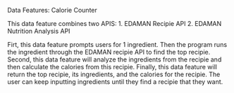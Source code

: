 Data Features: Calorie Counter

This data feature combines two APIS:
    1. EDAMAN Recipie API
    2. EDAMAN Nutrition Analysis API

Firt, this data feature prompts users for 1 ingredient. Then the program runs the ingredient through the EDAMAN recipie API to find the top recipie. 
Second, this data feature will analyze the ingredients from the recipie and then calculate the calories from this recipie.
Finally, this data feature will return the top recipie, its ingredients, and the calories for the recipie.
The user can keep inputting ingredients until they find a recipie that they want.

